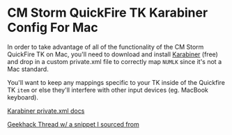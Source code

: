 # CM Storm QuickFire TK Karabiner Config For Mac
In order to take advantage of all of the functionality of the CM Storm QuickFire TK on Mac, you'll need to download and install [Karabiner](https://pqrs.org/osx/karabiner/) (free) and drop in a custom private.xml file to correctly map `NUMLK` since it's not a Mac standard.

You'll want to keep any mappings specific to your TK inside of the Quickfire TK `item` or else they'll interfere with other input devices (eg. MacBook keyboard).  

[Karabiner private.xml docs](https://pqrs.org/osx/karabiner/xml.html.en)

[Geekhack Thread w/ a snippet I sourced from](https://geekhack.org/index.php?topic=39135.0)
